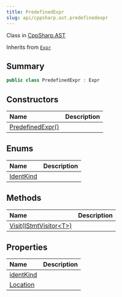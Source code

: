 ```yaml
---
title: PredefinedExpr
slug: api/cppsharp.ast.predefinedexpr
---
```

Class in [CppSharp.AST](/api/cppsharp/ast)

Inherits from [`Expr`](/api/cppsharp/ast/expr)

## Summary



```csharp
public class PredefinedExpr : Expr
```

## Constructors

|Name|Description|
|:---|:---|
|[PredefinedExpr\(\)](/api/cppsharp/ast/predefinedexpr//ctor)||

## Enums

|Name|Description|
|:---|:---|
|[IdentKind](/api/cppsharp/ast/predefinedexpr/identkind-1)||

## Methods

|Name|Description|
|:---|:---|
|[Visit\(IStmtVisitor\<T\>\)](/api/cppsharp/ast/predefinedexpr/visit)||

## Properties

|Name|Description|
|:---|:---|
|[identKind](/api/cppsharp/ast/predefinedexpr/identkind-2)||
|[Location](/api/cppsharp/ast/predefinedexpr/location)||

